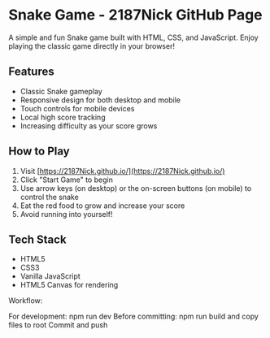 # Snake Game - 2187Nick GitHub Page

A simple and fun Snake game built with HTML, CSS, and JavaScript. Enjoy playing the classic game directly in your browser!

## Features
- Classic Snake gameplay
- Responsive design for both desktop and mobile
- Touch controls for mobile devices
- Local high score tracking
- Increasing difficulty as your score grows

## How to Play
1. Visit [https://2187Nick.github.io/](https://2187Nick.github.io/)
2. Click "Start Game" to begin
3. Use arrow keys (on desktop) or the on-screen buttons (on mobile) to control the snake
4. Eat the red food to grow and increase your score
5. Avoid running into yourself!

## Tech Stack
- HTML5
- CSS3
- Vanilla JavaScript
- HTML5 Canvas for rendering

Workflow:

For development: npm run dev
Before committing: npm run build and copy files to root
Commit and push
